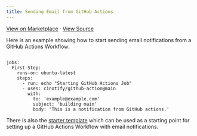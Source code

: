 ```yaml
---
title: Sending Email from GitHub Actions
---
```


<a target="_blank" href="https://github.com/marketplace/actions/cinotify-email">View on Marketplace</a>
    &middot;
    <a target="_blank" href="https://github.com/cinotify/github-action">View Source</a>

Here is an example showing how to start sending email notifications from a GitHub Actions Workflow:

<pre><code class='language-yml'>
jobs:
  First-Step:
    runs-on: ubuntu-latest
    steps:
      - run: echo "Starting GitHub Actions Job"
      - uses: cinotify/github-action@main
        with:
          to: 'example@example.com'
          subject: 'building main'
          body: 'This is a notification from GitHub actions.'
</code></pre>

There is also the [starter template](https://github.com/cinotify/github-actions-example) which can be used as a starting point for setting up a GitHub Actions Workflow with email notifications.